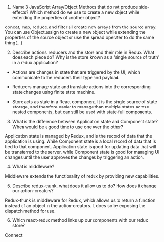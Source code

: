 1. Name 3 JavaScript Array/Object Methods that do not produce side-effects? Which method do we use to create a new object while extending the properties of another object?

concat, map, reduce, and filter all create new arrays from the source array. You can use Object.assign to create a new object while extending the properties of the source object or use the spread operater to do the same thing(...)

2. Describe actions, reducers and the store and their role in Redux. What does each piece do? Why is the store known as a 'single source of truth' in a redux application?

- Actions are changes in state that are triggered by the UI, which communicate to the reducers their type and payload.

- Reducers manage state and translate actions into the corresponding state changes using  finite state machine.

- Store acts as state in a React component. It is the single source of state storage, and therefore easier to manage than multiple states across nested components, but can still be used with state-full components.

3. What is the difference between Application state and Component state? When would be a good time to use one over the other?

Application state is managed by Redux, and is the record of data that the application is using. While Component state is a local record of data that is tied to that component. Application state is good for updating data that will be transferred to the server, while Component state is good for managing UI changes until the user approves the changes by triggering an action.

4. What is middleware?

Middleware extends the functionality of redux by providing new capabilities.

5. Describe redux-thunk, what does it allow us to do? How does it change our action-creators?

Redux-thunk is middleware for Redux, which allows us to return a function instead of an object in the action-creators. It does so by exposing the dispatch method for use.

6. Which react-redux method links up our components with our redux store?

Connect